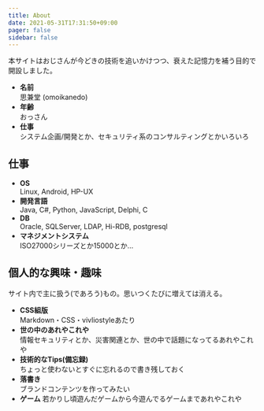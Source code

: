 ```yaml
---
title: About
date: 2021-05-31T17:31:50+09:00
pager: false
sidebar: false
---
```


本サイトはおじさんが今どきの技術を追いかけつつ、衰えた記憶力を補う目的で開設しました。

- **名前**  
  思兼堂 (omoikanedo)
- **年齢**  
  おっさん
- **仕事**  
  システム企画/開発とか、セキュリティ系のコンサルティングとかいろいろ

## 仕事

- **OS**  
  Linux, Android, HP-UX
- **開発言語**  
  Java, C#, Python, JavaScript, Delphi, C
- **DB**  
  Oracle, SQLServer, LDAP, Hi-RDB, postgresql
- **マネジメントシステム**  
  ISO27000シリーズとか15000とか…

## 個人的な興味・趣味

サイト内で主に扱う(であろう)もの。思いつくたびに増えては消える。

- **CSS組版**  
  Markdown・CSS・vivliostyleあたり
- **世の中のあれやこれや**  
  情報セキュリティとか、災害関連とか、世の中で話題になってるあれやこれや
- **技術的なTips(備忘録)**  
  ちょっと使わないとすぐに忘れるので書き残しておく
- **落書き**  
  ブランドコンテンツを作ってみたい
- **ゲーム**
  若かりし頃遊んだゲームから今遊んでるゲームまであれやこれや

